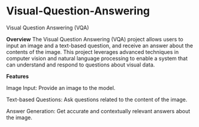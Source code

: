 # Visual-Question-Answering
Visual Question Answering (VQA)

**Overview**
The Visual Question Answering (VQA) project allows users to input an image and a text-based question, and receive an answer about the contents of the image. This project leverages advanced techniques in computer vision and natural language processing to enable a system that can understand and respond to questions about visual data.

**Features**

Image Input: Provide an image to the model.

Text-based Questions: Ask questions related to the content of the image.

Answer Generation: Get accurate and contextually relevant answers about the image.


